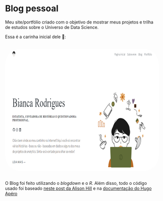 # Blog pessoal
Meu site/portfólio criado com o objetivo de mostrar meus projetos e trilha de estudos sobre o Universo de Data Science.  

Essa é a carinha inicial dele 🥰: 

 <div style="display: inline_block"><br>
    <img align="center" alt="pagina-blog" height="400" style="border-radius:50px;" src="pagina-inicial-blog.png">
 </div>
 
 <br>
 
 <p> 
  O Blog foi feito utilizando o <i>blogdown</i> e o <i>R</i>. Além disso, todo o código usado foi baseado <a href="https://hugo-apero-docs.netlify.app/start/">neste post da Alison Hill</a> e na <a href="https://www.apreshill.com/blog/2020-12-new-year-new-blogdown/">documentação do Hugo Apéro</a>
 </p>
